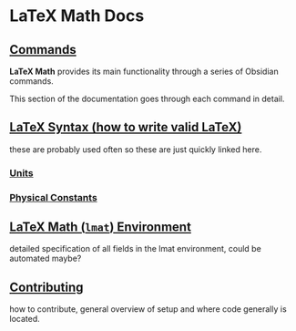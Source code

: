 # LaTeX Math Docs

## [Commands](COMMANDS.md)

**LaTeX Math** provides its main functionality through a series of Obsidian commands.

This section of the documentation goes through each command in detail.

## [LaTeX Syntax (how to write valid LaTeX)](SYNTAX.md)

these are probably used often so these are just quickly linked here.
### [Units](SYNTAX.md#supported-units)

### [Physical Constants](SYNTAX.md#supported-physical-constants)


## [LaTeX Math (`lmat`) Environment](LMAT_ENV.md)

detailed specification of all fields in the lmat environment, could be automated maybe?

## [Contributing](CONTRIBUTING.md)

how to contribute, general overview of setup and where code generally is located.
